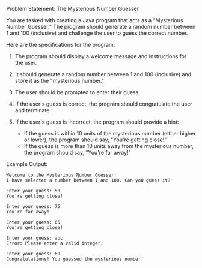 Problem Statement: The Mysterious Number Guesser

You are tasked with creating a Java program that acts as a "Mysterious Number Guesser." The program should generate a random number between 1 and 100 (inclusive) and challenge the user to guess the correct number.

Here are the specifications for the program:

1. The program should display a welcome message and instructions for the user.
2. It should generate a random number between 1 and 100 (inclusive) and store it as the "mysterious number."
3. The user should be prompted to enter their guess.
4. If the user's guess is correct, the program should congratulate the user and terminate.
5. If the user's guess is incorrect, the program should provide a hint:

   - If the guess is within 10 units of the mysterious number (either higher or lower), the program should say, "You're getting close!"
   - If the guess is more than 10 units away from the mysterious number, the program should say, "You're far away!"

Example Output:

```
Welcome to the Mysterious Number Guesser!
I have selected a number between 1 and 100. Can you guess it?

Enter your guess: 50
You're getting close!

Enter your guess: 75
You're far away!

Enter your guess: 65
You're getting close!

Enter your guess: abc
Error: Please enter a valid integer.

Enter your guess: 60
Congratulations! You guessed the mysterious number!
```
